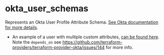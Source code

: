 # okta_user_schemas

Represents an Okta User Profile Attribute Schema. [See Okta documentation for more details](https://developer.okta.com/docs/api/resources/users).

* An example of a user with multiple custom attributes, [can be found here](../okta_users/custom_attributes.tf). Note the `depends_on` see https://github.com/terraform-providers/terraform-provider-okta/issues/144 for more info.
